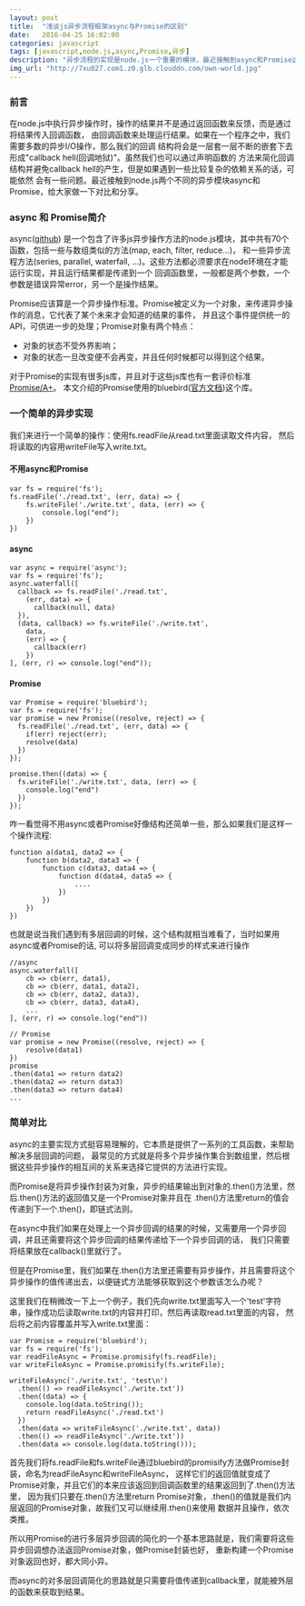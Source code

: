```yaml
---
layout: post
title:  "浅谈js异步流程框架async与Promise的区别"
date:   2016-04-25 16:02:00
categories: javascript
tags: [javascript,node.js,async,Promise,异步]
description: "异步流程的实现是node.js一个重要的模块，最近接触到async和Promise这两个node.js的异步模块，给大家做一下对比和简单的分享。"
img_url: "http://7xu027.com1.z0.glb.clouddn.com/own-world.jpg"
---
```


### 前言

在node.js中执行异步操作时，操作的结果并不是通过返回函数来反馈，而是通过将结果传入回调函数，
由回调函数来处理运行结果。如果在一个程序之中，我们需要多数的异步I/O操作，那么我们的回调
结构将会是一层套一层不断的嵌套下去形成"callback hell(回调地狱)"。虽然我们也可以通过声明函数的
方法来简化回调结构并避免callback hell的产生，但是如果遇到一些比较复杂的依赖关系的话，可能依然
会有一些问题。最近接触到node.js两个不同的异步模块async和Promise，给大家做一下对比和分享。
<!-- more -->

### async 和 Promise简介

async([github](https://github.com/caolan/async)) 是一个包含了许多js异步操作方法的node.js模块，其中共有70个函数，包括一些与数组类似的方法(map, each, filter, reduce...)，
和一些异步流程方法(series, parallel, waterfall, ...)。这些方法都必须要求在node环境在才能运行实现，并且运行结果都是传递到一个
回调函数里，一般都是两个参数，一个参数是错误异常error，另一个是操作结果。

Promise应该算是一个异步操作标准。Promise被定义为一个对象，来传递异步操作的消息，它代表了某个未来才会知道的结果的事件，
并且这个事件提供统一的API，可供进一步的处理；Promise对象有两个特点：

+ 对象的状态不受外界影响；
+ 对象的状态一旦改变便不会再变，并且任何时候都可以得到这个结果。

对于Promise的实现有很多js库，并且对于这些js库也有一套评价标准[Promise/A+](https://promisesaplus.com/)。
本文介绍的Promise使用的bluebird([官方文档](http://bluebirdjs.com/docs/getting-started.html))这个库。


### 一个简单的异步实现

我们来进行一个简单的操作：使用fs.readFile从read.txt里面读取文件内容，
然后将读取的内容用writeFile写入write.txt。

#### 不用async和Promise

    var fs = require('fs');
    fs.readFile('./read.txt', (err, data) => {
        fs.writeFile('./write.txt', data, (err) => {
            console.log("end");
        })
    })

#### async

    var async = require('async');
    var fs = require('fs');
    async.waterfall([
      callback => fs.readFile('./read.txt',
        (err, data) => {
          callback(null, data)
      }),
      (data, callback) => fs.writeFile('./write.txt',
        data,
        (err) => {
          callback(err)
        })
    ], (err, r) => console.log("end"));

#### Promise

    var Promise = require('bluebird');
    var fs = require('fs');
    var promise = new Promise((resolve, reject) => {
      fs.readFile('./read.txt', (err, data) => {
        if(err) reject(err);
        resolve(data)
      })
    });

    promise.then((data) => {
      fs.writeFile('./write.txt', data, (err) => {
        console.log("end")
      })
    });

咋一看觉得不用async或者Promise好像结构还简单一些，那么如果我们是这样一个操作流程:

    function a(data1, data2 => {
        function b(data2, data3 => {
            function c(data3, data4 => {
                function d(data4, data5 => {
                    ....
                })
            })
        })
    })

也就是说当我们遇到有多层回调的时候，这个结构就相当难看了，当时如果用async或者Promise的话,
可以将多层回调变成同步的样式来进行操作

    //async
    async.waterfall([
        cb => cb(err, data1),
        cb => cb(err, data1, data2),
        cb => cb(err, data2, data3),
        cb => cb(err, data3, data4),
        ...
    ], (err, r) => console.log("end"))

    // Promise
    var promise = new Promise((resolve, reject) => {
        resolve(data1)
    })
    promise
    .then(data1 => return data2)
    .then(data2 => return data3)
    .then(data3 => return data4)
    ...

### 简单对比

async的主要实现方式挺容易理解的，它本质是提供了一系列的工具函数，来帮助解决多层回调的问题，
最常见的方式就是将多个异步操作集合到数组里，然后根据这些异步操作的相互间的关系来选择它提供的方法进行实现。

而Promise是将异步操作封装为对象，异步的结果输出到对象的.then()方法里，然后.then()方法的返回值又是一个Promise对象并且在
.then()方法里return的值会传递到下一个.then()，即链式法则。

在async中我们如果在处理上一个异步回调的结果的时候，又需要用一个异步回调，并且还需要将这个异步回调的结果传递给下一个异步回调的话，
我们只需要将结果放在callback()里就行了。

但是在Promise里，我们如果在.then()方法里还需要有异步操作，并且需要将这个异步操作的值传递出去，以便链式方法能够获取到这个参数该怎么办呢？

这里我们在稍微改一下上一个例子，我们先向write.txt里面写入一个'test'字符串，操作成功后读取write.txt的内容并打印，然后再读取read.txt里面的内容，
然后将之前内容覆盖并写入write.txt里面：

    var Promise = require('bluebird');
    var fs = require('fs');
    var readFileAsync = Promise.promisify(fs.readFile);
    var writeFileAsync = Promise.promisify(fs.writeFile);

    writeFileAsync('./write.txt', 'test\n')
      .then(() => readFileAsync('./write.txt'))
      .then((data) => {
        console.log(data.toString());
        return readFileAsync('./read.txt')
      })
      .then(data => writeFileAsync('./write.txt', data))
      .then(() => readFileAsync('./write.txt'))
      .then(data => console.log(data.toString()));

首先我们将fs.readFile和fs.writeFile通过bluebird的promisify方法做Promise封装，命名为readFileAsync和writeFileAsync，
这样它们的返回值就变成了Promise对象，并且它们的本来应该返回到回调函数里的结果返回到了.then()方法里，
因为我们只要在.then()方法里return Promise对象，.then()的值就是我们内层返回的Promise对象，故我们又可以继续用.then()来使用
数据并且操作，依次类推。

所以用Promise的进行多层异步回调的简化的一个基本思路就是，我们需要将这些异步回调想办法返回Promise对象，做Promise封装也好，
重新构建一个Promise对象返回也好，都大同小异。

而async的对多层回调简化的思路就是只需要将值传递到callback里，就能被外层的函数来获取到结果。